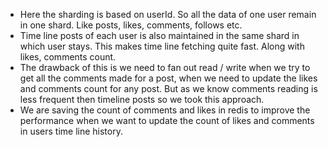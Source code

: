 - Here the sharding is based on userId. So all the data of one user remain in one shard. Like posts, likes, comments, follows etc. 
- Time line posts of each user is also maintained in the same shard in which user stays. This makes time line fetching quite fast. Along with likes, comments count.
- The drawback of this is we need to fan out read / write when we try to get all the comments made for a post, when we need to update the likes and comments count for any post. But as we know comments reading is less frequent then timeline posts so we took this approach.
- We are saving the count of comments and likes in redis to improve the performance when we want to update the count of likes and comments in users time line history.
